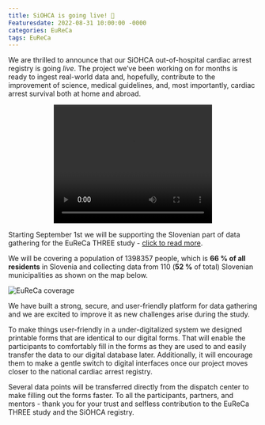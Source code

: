 ```yaml
---
title: SiOHCA is going live! 🚀
Featuresdate: 2022-08-31 10:00:00 -0000
categories: EuReCa
tags: EuReCa
---
```


We are thrilled to announce that our SiOHCA out-of-hospital cardiac arrest registry is going *live*. The project we’ve been working on for months is ready to ingest real-world data and, hopefully, contribute to the improvement of science, medical guidelines, and, most importantly, cardiac arrest survival both at home and abroad.

<center>
<video width="320" height="240" controls>
  <source src="https://siohca.um.si/assets/video/EuReCa_Three_Animation_v02.mp4" type="video/mp4">
Your browser does not support the video tag.
</video>
</center>

Starting September 1st we will be supporting the Slovenian part of data gathering for the EuReCa THREE study - [click to read more](https://siohca.um.si/posts/EuReCa-3-and-SiOHCA).

We will be covering a population of 1398357 people, which is **66 % of all residents** in Slovenia and collecting data from 110 (**52 %** of total) Slovenian municipalities as shown on the map below.

![EuReCa coverage](https://siohca.um.si/assets/img/EuReCa/EuReCa_coverage.png)

We have built a strong, secure, and user-friendly platform for data gathering and we are excited to improve it as new challenges arise during the study.

To make things user-friendly in a under-digitalized system we designed printable forms that are identical to our digital forms. That will enable the participants to comfortably fill in the forms as they are used to and easily transfer the data to our digital database later. Additionally, it will encourage them to make a gentle switch to digital interfaces once our project moves closer to the national cardiac arrest registry.

Several data points will be transferred directly from the dispatch center to make filling out the forms faster.
To all the participants, partners, and mentors - thank you for your trust and selfless contribution to the EuReCa THREE study and the SiOHCA registry.

